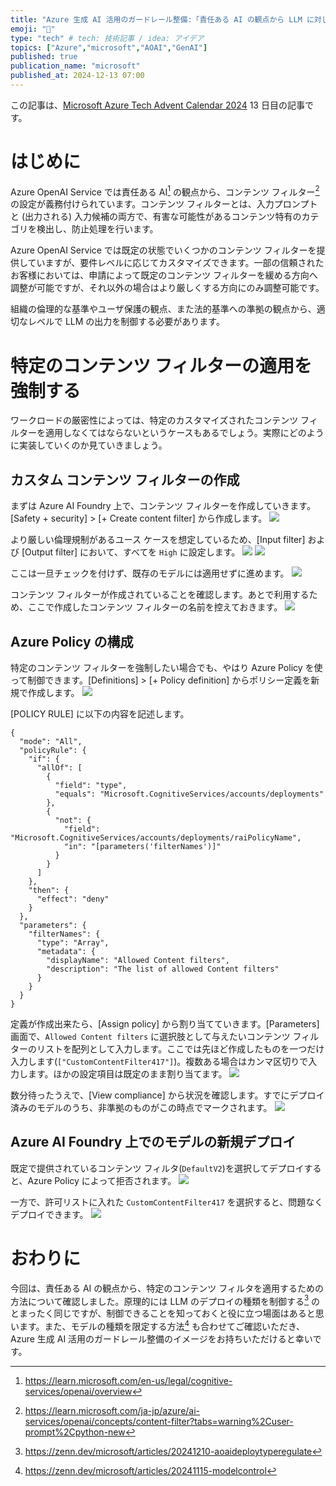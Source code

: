 ```yaml
---
title: "Azure 生成 AI 活用のガードレール整備:「責任ある AI の観点から LLM に対して特定のコンテンツ フィルターを強制する」編"
emoji: "🍩"
type: "tech" # tech: 技術記事 / idea: アイデア
topics: ["Azure","microsoft","AOAI","GenAI"]
published: true
publication_name: "microsoft"
published_at: 2024-12-13 07:00
---
```

この記事は、[Microsoft Azure Tech Advent Calendar 2024](https://qiita.com/advent-calendar/2024/microsoft-azure-tech) 13 日目の記事です。

# はじめに
Azure OpenAI Service では責任ある AI[^1] の観点から、コンテンツ フィルター[^2] の設定が義務付けられています。コンテンツ フィルターとは、入力プロンプトと (出力される) 入力候補の両方で、有害な可能性があるコンテンツ特有のカテゴリを検出し、防止処理を行います。

Azure OpenAI Service では既定の状態でいくつかのコンテンツ フィルターを提供していますが、要件レベルに応じてカスタマイズできます。一部の信頼されたお客様においては、申請によって既定のコンテンツ フィルターを緩める方向へ調整が可能ですが、それ以外の場合はより厳しくする方向にのみ調整可能です。

組織の倫理的な基準やユーザ保護の観点、また法的基準への準拠の観点から、適切なレベルで LLM の出力を制御する必要があります。

[^1]:https://learn.microsoft.com/en-us/legal/cognitive-services/openai/overview
[^2]:https://learn.microsoft.com/ja-jp/azure/ai-services/openai/concepts/content-filter?tabs=warning%2Cuser-prompt%2Cpython-new

# 特定のコンテンツ フィルターの適用を強制する
ワークロードの厳密性によっては、特定のカスタマイズされたコンテンツ フィルターを適用しなくてはならないというケースもあるでしょう。実際にどのように実装していくのか見ていきましょう。

## カスタム コンテンツ フィルターの作成
まずは Azure AI Foundry 上で、コンテンツ フィルターを作成していきます。[Safety + security] > [+ Create content filter] から作成します。
![](/images/20241213-enforce-content-filter/01.png)

より厳しい倫理規制があるユース ケースを想定しているため、[Input filter] および [Output filter] において、すべてを `High` に設定します。
![](/images/20241213-enforce-content-filter/02.png)
![](/images/20241213-enforce-content-filter/03.png)

ここは一旦チェックを付けず、既存のモデルには適用せずに進めます。
![](/images/20241213-enforce-content-filter/04.png)

コンテンツ フィルターが作成されていることを確認します。あとで利用するため、ここで作成したコンテンツ フィルターの名前を控えておきます。
![](/images/20241213-enforce-content-filter/05.png)

## Azure Policy の構成
特定のコンテンツ フィルターを強制したい場合でも、やはり Azure Policy を使って制御できます。[Definitions] > [+ Policy definition] からポリシー定義を新規で作成します。
![](/images/20241213-enforce-content-filter/06.png)

[POLICY RULE] に以下の内容を記述します。

```json:enforce-content-filter
{
  "mode": "All",
  "policyRule": {
    "if": {
      "allOf": [
        {
          "field": "type",
          "equals": "Microsoft.CognitiveServices/accounts/deployments"
        },
        {
          "not": {
            "field": "Microsoft.CognitiveServices/accounts/deployments/raiPolicyName",
            "in": "[parameters('filterNames')]"
          }
        }
      ]
    },
    "then": {
      "effect": "deny"
    }
  },
  "parameters": {
    "filterNames": {
      "type": "Array",
      "metadata": {
        "displayName": "Allowed Content filters",
        "description": "The list of allowed Content filters"
      }
    }
  }
}
```

定義が作成出来たら、[Assign policy] から割り当てていきます。[Parameters] 画面で、`Allowed Content filters` に選択肢として与えたいコンテンツ フィルターのリストを配列として入力します。ここでは先ほど作成したものを一つだけ入力します(`["CustomContentFilter417"]`)。複数ある場合はカンマ区切りで入力します。ほかの設定項目は既定のまま割り当てます。
![](/images/20241213-enforce-content-filter/08.png)

数分待ったうえで、[View compliance] から状況を確認します。すでにデプロイ済みのモデルのうち、非準拠のものがこの時点でマークされます。
![](/images/20241213-enforce-content-filter/09.png)

## Azure AI Foundry 上でのモデルの新規デプロイ
既定で提供されているコンテンツ フィルタ(`DefaultV2`)を選択してデプロイすると、Azure Policy によって拒否されます。
![](/images/20241213-enforce-content-filter/10.png)

一方で、許可リストに入れた `CustomContentFilter417` を選択すると、問題なくデプロイできます。
![](/images/20241213-enforce-content-filter/11.png)

# おわりに
今回は、責任ある AI の観点から、特定のコンテンツ フィルタを適用するための方法について確認しました。原理的には LLM のデプロイの種類を制御する[^3] のとまったく同じですが、制御できることを知っておくと役に立つ場面はあると思います。また、モデルの種類を限定する方法[^4] も合わせてご確認いただき、Azure 生成 AI 活用のガードレール整備のイメージをお持ちいただけると幸いです。

[^3]:https://zenn.dev/microsoft/articles/20241210-aoaideploytyperegulate
[^4]:https://zenn.dev/microsoft/articles/20241115-modelcontrol